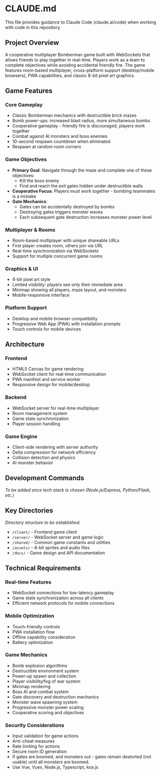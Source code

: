 # CLAUDE.md

This file provides guidance to Claude Code (claude.ai/code) when working with code in this repository.

## Project Overview

A cooperative multiplayer Bomberman game built with WebSockets that allows friends to play together in real-time. Players work as a team to complete objectives while avoiding accidental friendly fire. The game features room-based multiplayer, cross-platform support (desktop/mobile browsers), PWA capabilities, and classic 8-bit pixel art graphics.

## Game Features

### Core Gameplay
- Classic Bomberman mechanics with destructible brick mazes
- Bomb power-ups: increased blast radius, more simultaneous bombs
- Cooperative gameplay - friendly fire is discouraged, players work together
- Combat against AI monsters and boss enemies
- 10-second respawn countdown when eliminated
- Respawn at random room corners

### Game Objectives
- **Primary Goal**: Navigate through the maze and complete one of these objectives:
  - Kill the boss enemy
  - Find and reach the exit gates hidden under destructible walls
- **Cooperative Focus**: Players must work together - bombing teammates is a mistake
- **Gate Mechanics**: 
  - Gates can be accidentally destroyed by bombs
  - Destroying gates triggers monster waves
  - Each subsequent gate destruction increases monster power level

### Multiplayer & Rooms
- Room-based multiplayer with unique shareable URLs
- First player creates room, others join via URL
- Real-time synchronization via WebSockets
- Support for multiple concurrent game rooms

### Graphics & UI
- 8-bit pixel art style
- Limited visibility: players see only their immediate area
- Minimap showing all players, maze layout, and monsters
- Mobile-responsive interface

### Platform Support
- Desktop and mobile browser compatibility
- Progressive Web App (PWA) with installation prompts
- Touch controls for mobile devices

## Architecture

### Frontend
- HTML5 Canvas for game rendering
- WebSocket client for real-time communication
- PWA manifest and service worker
- Responsive design for mobile/desktop

### Backend
- WebSocket server for real-time multiplayer
- Room management system
- Game state synchronization
- Player session handling

### Game Engine
- Client-side rendering with server authority
- Delta compression for network efficiency
- Collision detection and physics
- AI monster behavior

## Development Commands

*To be added once tech stack is chosen (Node.js/Express, Python/Flask, etc.)*

## Key Directories

*Directory structure to be established:*
- `/client/` - Frontend game client
- `/server/` - WebSocket server and game logic
- `/shared/` - Common game constants and utilities
- `/assets/` - 8-bit sprites and audio files
- `/docs/` - Game design and API documentation

## Technical Requirements

### Real-time Features
- WebSocket connections for low-latency gameplay
- Game state synchronization across all clients
- Efficient network protocols for mobile connections

### Mobile Optimization
- Touch-friendly controls
- PWA installation flow
- Offline capability consideration
- Battery optimization

### Game Mechanics
- Bomb explosion algorithms
- Destructible environment system
- Power-up spawn and collection
- Player visibility/fog of war system
- Minimap rendering
- Boss AI and combat system
- Gate discovery and destruction mechanics
- Monster wave spawning system
- Progressive monster power scaling
- Cooperative scoring and objectives

### Security Considerations
- Input validation for game actions
- Anti-cheat measures
- Rate limiting for actions
- Secure room ID generation
- If gates are boomed, and monsters out - gates remain destorted (not usable) until all monsters are boomed.
- Use Vue, Vuex, Node.js, Typescript, koa.js